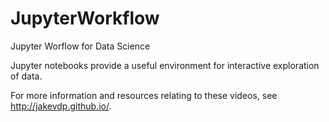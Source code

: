 # JupyterWorkflow
Jupyter Worflow for Data Science

Jupyter notebooks provide a useful environment for interactive exploration of data. 

For more information and resources relating to these videos, see http://jakevdp.github.io/.
